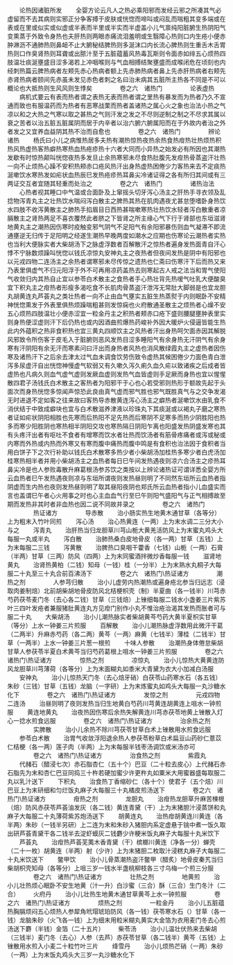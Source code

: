<!-- { "loadSidebar": true } -->
　　论热因诸脏所发
　　全婴方论云凡人之热必乘阳邪而发经云邪之所凑其气必虚留而不去其病则实邪正分争客搏于皮肤或恍惚而啼叫或闷乱而喘粗其变多端或在表或在里或似实或似虚或半表而半里或半实而半虚盖小儿气禀纯阳脏腑生热阴阳气变熏蒸于外致令身热也夫肝热则两眼赤痛流泪羞明或生翳障心热则口内生疮小便赤肿淋沥不通肺热则鼻衄不止大腑秘结脾热则多涎沫口内长流心脾热则生重舌木舌胃热则口作臭肾热则耳聋或出脓汁至于五脏蕴蓄风热毒瓦斯则令面赤如绯五心烦热四肢温壮痰涎壅盛目涩多渴若上冲咽喉则与气血相搏结聚壅盛而成喉闭危在顷刻也内经刺热篇云脾热病者左颊先赤心热病者额上先赤肺热病者鼻上先赤肝热病者右颊先赤肾热病者颐间先赤虽未发见赤色者刺之名曰治未病其五脏所主热各不同是不可以概论也大抵热则生风风则生悸矣
　　
　　卷之六　诸热门
　　
　　论表虚热
　　病机式要云有表而热者谓之表热无表而热者谓之里热有暴发而为热者乃久不宣通而致也有服温药而为热者有恶寒战栗而热者盖诸热之属心火之象也治法小热之气凉以和之大热之气寒以取之甚热之气则汗发之发之不尽则逆制之制之不尽求其属以衰之苦者以治五脏五脏属阴而居于内辛者以治六腑六腑属阳而在于外故内者治之外者发之又宜养血益阴其热不治而自愈也
　　
　　卷之六　诸热门
　　
　　辨论诸热
　　杨氏曰小儿之病惟热居多夫热有潮热惊热夜热余热食热疳热壮热烦热积热风热虚热客热癖热寒热血热疮疹热十六者大同而小异热之始发必有所因也其潮热发歇有时惊热颠叫恍惚夜热多发旦止余热寒邪未尽食热肚腹先发疳热骨蒸盗汗壮热一向不止烦热心躁不安积热颊赤口疮风热汗出身热虚热困倦少力客热来去不定痰热涎嗽饮水寒热发如疟状血热辰巳发热疮疹热耳鼻尖冷诸证得之各有所归其间或有三两证交互者宜随其轻重而处治之
　　
　　卷之六　诸热门
　　
　　诸热治法
　　心热者视其睡口中气温或合面卧及上窜摇头切牙泻心汤主之肝热手寻衣领及乱捻物泻青丸主之壮热饮水喘闷泻白散主之脾热其热在肌肉遇夜尤甚怠堕嗜卧身热饮水四肢不收泻黄散主之肺热手掐眉目日西热甚喘嗽寒热壮热饮水轻者泻白散重者凉膈散主之肾热两足不喜衣覆然此者脐之下皆肾之所主缘心气下行于肾部也东垣滋肾地黄丸主之潮热因伤寒时疫触变邪气阴气不足阳气有余阳邪暴伤则血气凝滞不即流通壅逆无归传于足阳明之经遂生潮热早晚两度如潮水之应期也伤寒论云潮热者实热也当利大便脉实者大柴胡汤下之脉虚浮数者百解散汗之惊热者遍身发热面青自汗心悸不宁脉数烦躁叫恍惚以钱氏凉惊丸安神丸主之夜热者但夜间发热是阴中有阳邪也以元戎四物二连汤主之余热者谓寒邪未尽传惊之遗热也仁斋曰伤寒汗下后而热又来乃表里俱虚气不归元阳浮于外不可再用凉药盖热去则寒起古人戒之法当和胃气使阳气收敛归内其热自止宜以参苓白术散主之食热者手心热壮背先热嗳气吐乳大便酸臭宜下积丸主之疳热者形瘦多渴吃食不长肌肉骨蒸盗汗泄泻无常肚大脚弱是也宜龙胆丸胡黄连丸芦荟丸之类壮热者一向不止由血气壅实五脏生热蒸熨于内则眠卧不安精神恍惚熏发于外表里俱热烦躁喘粗甚则发惊痫也火府散通圣散主之烦热者心燥不安五心烦热四肢温壮小便赤涩宜一粒金丹主之积热者颊赤口疮下盛则腰腿壅肿表里实则身热便涩虚则汗下后仍热也或内因酒曲煎爆热药峻补外因大暖炉火侵逼皆能生热此内外蕴积之热非食积热也宜三黄丸四顺饮主之风热者汗出身热呵欠面赤因其解脱风邪致令所伤客于皮毛入于脏腑则恶风发热目涩多睡阳气有余身热无汗阴气有余身寒有汗阴阳有余无汗而寒素问曰汗出而身热者风热也消风散绿霞丸主之虚热者因伤寒及诸热汗下之后余去津太过气血未调食饮劳伤致令虚热其候困倦少力面色青白泄泻多尿虚汗自出恍惚神慢虚气软弱又有久嗽久泻久痢久血久疟以致诸疾之后成者皆虚热也凡病久则血气虚气虚则发厥血虚则发热气血皆虚则手足厥而身热也宜以惺惺散四君子汤钱氏白术散主之客热者为阳邪干于心也心若受邪则热形于额故先起于头面次而身热恍惚多惊闻声惊恐此良由真气虚而邪气胜也邪气既胜真气与之交争发渴无时进退不定如客之往来故曰客热导赤散黄连泻心汤主之癖热者涎嗽饮水由乳食不消伏结于中致成癖块也宜与白术散滋养津液以珍珠丸下其痰涎或以褐丸子磨之寒热者证如疟状阴阳相胜也先寒而后热阳不足先热而后寒阴不足寒多而热少阴胜阳也热多而寒少阳胜阴也寒热相半阴阳交攻也寒热隔日阴阳乍离也阳盛发热阴盛发寒也其有头疼汗出者有呕吐不食者有增寒而饮水者壮热而饮汤者有筋骨疼痛者或泻或秘或内寒而外热或内热而外寒又有寒而腹中痛热而腹中鸣是有食积也治法因于食积者当用白饼子下之次行补助以钱氏白术散寒多热少者小柴胡汤加桂热多寒少者白虎汤加桂寒热相半者并用小柴胡汤主之血热者每日巳午间发热遇夜则凉六合汤主之疹热耳鼻尖冷是也人参败毒散升麻葛根汤参苏饮之类按以上辨论诸热证可谓详悉全婴方所云血热者巳午发热遇夜则凉与东垣所谓夜则发热昼则明了不同然东垣所云血热者指阴虚而生内热也夜则发热昼则明了取其昼阳夜阴也郑氏所云血热者指小儿血盛实而言也盖谓巳午者心火用事之时也心主血血气行至巳午则阳气盛阳气与正气相搏故至期而发热非其时者非血热也因二说不同故并录之
　　
　　卷之六　诸热门
　　
　　热证诸方
　　
　　导赤散
　　治小肠实热生地黄木通甘草（各等分）上为粗末入竹叶同煎
　　泻心汤
　　治心热黄连（一两）上为末水调二三分大小与之
　　泻青丸
　　治肝热当归龙胆草川芎山栀大黄羌活防风上为末蜜丸鸡头大每服一丸或半丸
　　泻白散
　　治肺热桑白皮地骨皮（各一两）甘草（五钱）上为末每服二三钱
　　泻黄散
　　治脾热口臭咽干藿香（七钱）山栀（一两）石膏（半两）甘草（三两）防风（四两）上为末同蜜酒拌微炒香每服一钱
　　滋肾地黄丸
　　治肾热黄柏（二钱）知母（一钱）桂（一分半）上为末熟水丸桐子大每服二十丸至三十丸合前百沸汤下
　　
　　卷之六　诸热门\热证诸方
　　
　　潮热之剂
　　
　　人参芎归散
　　治小儿虚劳内热潮热或遍身疮北参当归远志（浸取肉姜制焙）北前胡柴胡地骨皮防风北桔梗枳壳（制）半夏曲（各一钱半）川芎赤芍药茯苓麦门冬（去心各二钱）甘草（三钱焙）上锉细每服二钱水小盏姜三片紫苏叶三四叶发疮者兼服猪肚黄连丸方见疳门别作小丸不惟治疮治渴其发热而胀者可与服二十丸
　　大柴胡汤
　　治小儿潮热脉实者柴胡黄芩芍药大黄半夏枳实甘草（等分）上水一钟姜三片煎服
　　百解散
　　治小儿潮热脉虚浮数用此微汗干葛（二两半）升麻赤芍药（各二两）黄芩（一两）麻黄（七钱半）薄桂（二钱半）甘草（一两半）上水一钟姜三片葱一根煎
　　十味人参散
　　治潮热身体倦怠柴胡甘草人参茯苓半夏白术黄芩当归芍药葛根上咀水一钟姜三片煎服
　　
　　卷之六　诸热门\热证诸方
　　
　　惊热之剂
　　
　　凉惊丸
　　治小儿惊热大黄黄连防风龙胆草川芎薄荷（各等分）上为末面糊丸如黍米大青黛为衣大小加减白汤服
　　安神丸
　　治小儿惊热天门冬（去心焙牙硝）白茯苓山药寒水石（各五钱）朱砂（三钱）甘草（五钱）龙脑（一字研）上为末炼蜜丸如鸡头大每服一丸沙糖水化下
　　
　　卷之六　诸热门\热证诸方
　　
　　发惊之剂
　　
　　元戎四物二连汤
　　治昼则明了夜则发热当归生地黄白芍药川芎黄连胡黄连上咀水一钟煎服
　　黄连地黄丸
　　治夜热因伤寒后余热失解黄连川芎赤茯苓地黄上锉散入灯心一捻水煎食远服
　　
　　卷之六　诸热门\热证诸方
　　
　　治余热之剂
　　
　　实脾散
　　治小儿余热不除川芎茯苓甘草白术上锉散用水煎食远服
　　参苓白术散
　　治胃气收敛浮阳退余热人参茯苓粉草白术扁豆山药砂仁薏苡仁桔梗（各一两）莲子肉（半两）上为末每服半钱枣汤调饮或米汤亦可
　　
　　卷之六　诸热门\热证诸方
　　
　　治食热之剂
　　
　　紫霞丸
　　代赭石（醋浸七次）赤石脂杏仁（五十个）巴豆（二十粒去皮心）上代赭石赤石脂先为末和杏仁巴豆同捣三十杵若硬加蜜少许更杵丸如粟米大用蜜器盛每取服二丸以乳汁送下
　　下积丸
　　治食热丁香缩砂仁（各十个）使君子（五个焙）川巴豆上为末研细和匀烂饭丸麻子大每服三十丸橘皮煎汤送下
　　
　　卷之六　诸热门\热证诸方
　　
　　疳热之剂
　　
　　龙胆丸
　　治疳热龙胆草升麻苦楝根（焙）防风赤茯苓芦荟油发灰（各二钱）黄连青黛（干）上为末猪胆汁浸蒸饼和丸麻子大每服二十丸薄荷紫苏炮汤送下
　　胡黄连丸
　　治热疳胡黄连川黄连（各半两）朱砂（一钱半另研）上二连为末和朱砂入猪胆内系定虚悬于铫中煮一饭久取出研芦荟青黛干各二钱半去淀虾蟆灰二钱麝少许粳米饭丸麻子大每服十丸米饮下
　　芦荟丸
　　治疳热芦荟芜荑木香青黛（干）槟榔川黄连（净各一分）蝉壳（二十一枚）胡黄连（半两）射（少许）上为末猪胆二枚取汁浸糕丸麻子大每服二十丸米饮送下
　　鳖甲饮
　　治小儿骨蒸潮热盗汗鳖甲（醋炙）地骨皮秦艽当归柴胡枳壳知母（各等分）上咀三岁一钱水半盏桃柳枝各三寸乌梅一个煎三分服
　　
　　卷之六　诸热门\热证诸方
　　
　　壮热之剂
　　
　　地黄煎
　　治小儿壮热烦心眠卧不安生地黄（汁一升）白沙蜜（三合）酥（三合）生门冬汁（二合）
　　火府丹
　　治小儿壮热生地黄木通甘草黄芩上水一钟煎服
　　
　　卷之六　诸热门\热证诸方
　　
　　烦热之剂
　　
　　一粒金丹
　　治小儿五脏蕴热胸膈烦闷五心烦热人参犀角玳瑁琥珀防风（各一钱）茯苓寒水石（）甘草（各一钱）龙脑朱砂（火飞各一钱）上为细末用粒米糊丸黄实大金箔为衣用麦门冬去心煎汤送下麝（半钱）金箔（二十五片）
　　柴苓汤
　　治小儿温壮伏热来去柴胡（三钱半）麦门冬（去心）人参（去芦）赤茯苓甘草（各二钱半）黄芩（五钱）上锉散用水煎入小麦二十粒竹叶三片
　　绛雪丹
　　治小儿烦热芒硝（一两）朱砂（一两）上为末饭丸鸡头大三岁一丸沙糖水化下
　　
